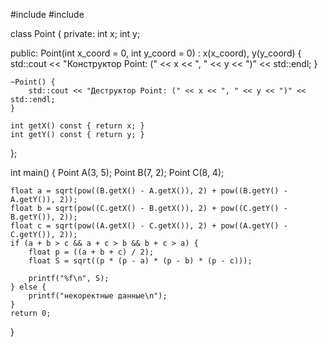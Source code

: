 #include <cmath>
#include <iostream>

class Point {
private:
    int x;
    int y;

public:
    Point(int x_coord = 0, int y_coord = 0) : x(x_coord), y(y_coord) {
        std::cout << "Конструктор Point: (" << x << ", " << y << ")" << std::endl;
    }

    ~Point() {
        std::cout << "Деструктор Point: (" << x << ", " << y << ")" << std::endl;
    }

    int getX() const { return x; }
    int getY() const { return y; }
};

int main() {
    Point A(3, 5);
    Point B(7, 2);
    Point C(8, 4);

    float a = sqrt(pow((B.getX() - A.getX()), 2) + pow((B.getY() - A.getY()), 2));
    float b = sqrt(pow((C.getX() - B.getX()), 2) + pow((C.getY() - B.getY()), 2));
    float c = sqrt(pow((A.getX() - C.getX()), 2) + pow((A.getY() - C.getY()), 2)); 
    if (a + b > c && a + c > b && b + c > a) {
        float p = ((a + b + c) / 2);
        float S = sqrt((p * (p - a) * (p - b) * (p - c)));

        printf("%f\n", S);
    } else {
        printf("некоректные данные\n");
    }
    return 0;
}



